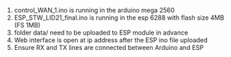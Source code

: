 1. control_WAN_1.ino is running in the arduino mega 2560
2. ESP_STW_LID21_final.ino is running in the esp 6288 with flash size 4MB (FS 1MB)
3. folder data/ need to be uploaded to ESP module in advance
4. Web interface is open at ip address after the ESP ino file uploaded
5. Ensure RX and TX lines are connected between Arduino and ESP